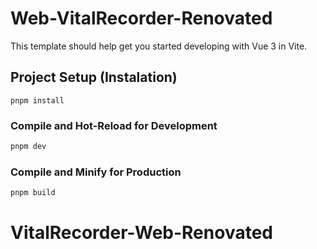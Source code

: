 # Web-VitalRecorder-Renovated

This template should help get you started developing with Vue 3 in Vite.

## Project Setup (Instalation)

```
pnpm install
```

### Compile and Hot-Reload for Development

```sh
pnpm dev
```

### Compile and Minify for Production

```sh
pnpm build
```
# VitalRecorder-Web-Renovated
